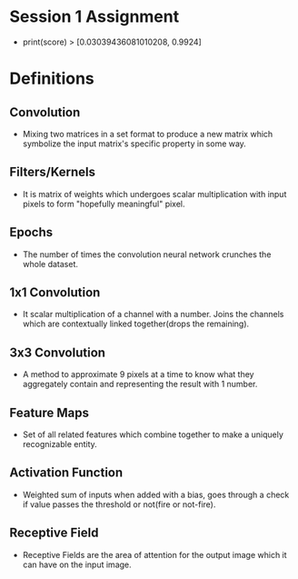 # Session 1 Assignment
- print(score) > [0.03039436081010208, 0.9924]

# Definitions

## Convolution
- Mixing two matrices in a set format to produce a new matrix which symbolize the input matrix's specific property in some way.

## Filters/Kernels
- It is matrix of weights which undergoes scalar multiplication with input pixels to form "hopefully meaningful" pixel.  
## Epochs
- The number of times the convolution neural network crunches the whole dataset.
## 1x1 Convolution
-  It scalar multiplication of a channel with a number. Joins the channels which are contextually linked together(drops the remaining).
## 3x3 Convolution
- A method to approximate 9 pixels at a time to know what they aggregately contain and representing the result with 1 number.
## Feature Maps
- Set of all related features which combine together to make a uniquely recognizable entity.
## Activation Function
- Weighted sum of inputs when added with a bias, goes through a check if value passes the threshold or not(fire or not-fire). 
## Receptive Field
- Receptive Fields are the area of attention for the output image which it can have on the input image.
